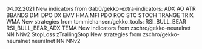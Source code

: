 04.02.2021
New indicators from Gab0/gekko-extra-indicators:
ADX
AO
ATR
BBANDS
DMI
DPO
DX
EMV
HMA
MFI
PDO
ROC
STC
STOCH
TRANGE
TRIX
WMA
New strategies from tommiehansen/gekko_tools:
RSI_BULL_BEAR
RSI_BULL_BEAR_ADX
TEMA
New indicators from zschro/gekko-neuralnet
NN
NNv2
StopLoss
zTrailingStop
New strategies from zschro/gekko-neuralnet
neuralnet
NN
NNv2